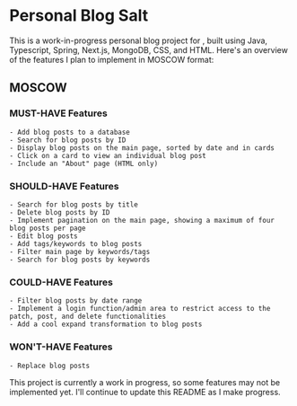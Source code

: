 # Personal Blog Salt

This is a work-in-progress personal blog project for <SALT>, 
built using Java, Typescript, Spring, Next.js, MongoDB, CSS, and HTML. 
Here's an overview of the features I plan to implement in MOSCOW format:


## MOSCOW

### MUST-HAVE Features

    - Add blog posts to a database
    - Search for blog posts by ID
    - Display blog posts on the main page, sorted by date and in cards
    - Click on a card to view an individual blog post
    - Include an "About" page (HTML only)

### SHOULD-HAVE Features

    - Search for blog posts by title
    - Delete blog posts by ID
    - Implement pagination on the main page, showing a maximum of four blog posts per page
    - Edit blog posts
    - Add tags/keywords to blog posts
    - Filter main page by keywords/tags
    - Search for blog posts by keywords

### COULD-HAVE Features

    - Filter blog posts by date range
    - Implement a login function/admin area to restrict access to the patch, post, and delete functionalities
    - Add a cool expand transformation to blog posts

### WON'T-HAVE Features

    - Replace blog posts

This project is currently a work in progress, so some features may not be implemented yet. 
I'll continue to update this README as I make progress.

